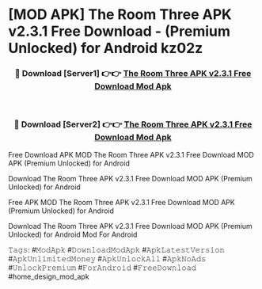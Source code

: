 # [MOD APK] The Room Three APK v2.3.1 Free Download - (Premium Unlocked) for Android kz02z



<div align="center">
<h3>🔴 Download [Server1] 👉👉 <a href="https://momento.my/?title=The_Room_Three_APK_v2.3.1_Free_Download">The Room Three APK v2.3.1 Free Download Mod Apk</a></h3><br>

<h3>🔴 Download [Server2] 👉👉 <a href="https://momento.my/?title=The_Room_Three_APK_v2.3.1_Free_Download">The Room Three APK v2.3.1 Free Download Mod Apk</a></h3>
</div>



Free Download APK MOD The Room Three APK v2.3.1 Free Download MOD APK (Premium Unlocked) for Android

Download The Room Three APK v2.3.1 Free Download MOD APK (Premium Unlocked) for Android

Free APK MOD The Room Three APK v2.3.1 Free Download MOD APK (Premium Unlocked) for Android

Download The Room Three APK v2.3.1 Free Download MOD APK (Premium Unlocked) for Android Mod For Android

𝚃𝚊𝚐𝚜: #𝙼𝚘𝚍𝙰𝚙𝚔 #𝙳𝚘𝚠𝚗𝚕𝚘𝚊𝚍𝙼𝚘𝚍𝙰𝚙𝚔 #𝙰𝚙𝚔𝙻𝚊𝚝𝚎𝚜𝚝𝚅𝚎𝚛𝚜𝚒𝚘𝚗 #𝙰𝚙𝚔𝚄𝚗𝚕𝚒𝚖𝚒𝚝𝚎𝚍𝙼𝚘𝚗𝚎𝚢 #𝙰𝚙𝚔𝚄𝚗𝚕𝚘𝚌𝚔𝙰𝚕𝚕 #𝙰𝚙𝚔𝙽𝚘𝙰𝚍𝚜 #𝚄𝚗𝚕𝚘𝚌𝚔𝙿𝚛𝚎𝚖𝚒𝚞𝚖 #𝙵𝚘𝚛𝙰𝚗𝚍𝚛𝚘𝚒𝚍 #𝙵𝚛𝚎𝚎𝙳𝚘𝚠𝚗𝚕𝚘𝚊𝚍 #home_design_mod_apk
